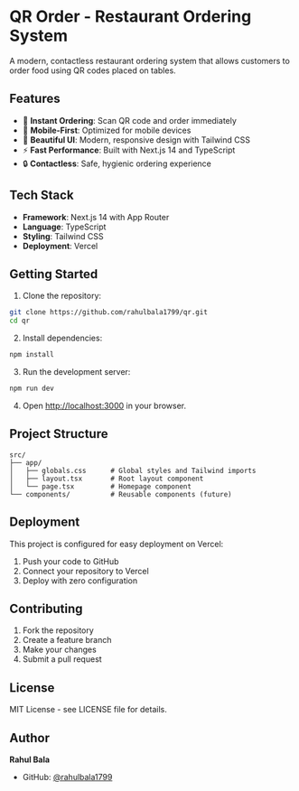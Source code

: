 # QR Order - Restaurant Ordering System

A modern, contactless restaurant ordering system that allows customers to order food using QR codes placed on tables.

## Features

- 🚀 **Instant Ordering**: Scan QR code and order immediately
- 📱 **Mobile-First**: Optimized for mobile devices
- 🎨 **Beautiful UI**: Modern, responsive design with Tailwind CSS
- ⚡ **Fast Performance**: Built with Next.js 14 and TypeScript
- 🔒 **Contactless**: Safe, hygienic ordering experience

## Tech Stack

- **Framework**: Next.js 14 with App Router
- **Language**: TypeScript
- **Styling**: Tailwind CSS
- **Deployment**: Vercel

## Getting Started

1. Clone the repository:
```bash
git clone https://github.com/rahulbala1799/qr.git
cd qr
```

2. Install dependencies:
```bash
npm install
```

3. Run the development server:
```bash
npm run dev
```

4. Open [http://localhost:3000](http://localhost:3000) in your browser.

## Project Structure

```
src/
├── app/
│   ├── globals.css      # Global styles and Tailwind imports
│   ├── layout.tsx       # Root layout component
│   └── page.tsx         # Homepage component
└── components/          # Reusable components (future)
```

## Deployment

This project is configured for easy deployment on Vercel:

1. Push your code to GitHub
2. Connect your repository to Vercel
3. Deploy with zero configuration

## Contributing

1. Fork the repository
2. Create a feature branch
3. Make your changes
4. Submit a pull request

## License

MIT License - see LICENSE file for details.

## Author

**Rahul Bala**
- GitHub: [@rahulbala1799](https://github.com/rahulbala1799)
